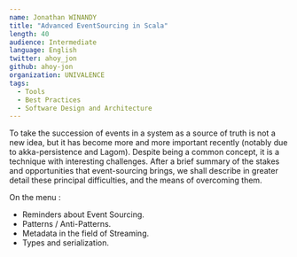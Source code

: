 ```yaml
---
name: Jonathan WINANDY
title: "Advanced EventSourcing in Scala"
length: 40
audience: Intermediate
language: English
twitter: ahoy_jon
github: ahoy-jon
organization: UNIVALENCE
tags:
  - Tools
  - Best Practices
  - Software Design and Architecture
---
```

To take the succession of events in a system as a source of truth is not a new idea, but it has become more and more important recently (notably due to akka-persistence and Lagom). Despite being a common concept, it is a technique with interesting challenges. After a brief summary of the stakes and opportunities that event-sourcing brings, we shall describe in greater detail these principal difficulties, and the means of overcoming them.

On the menu :  
- Reminders about Event Sourcing.  
- Patterns / Anti-Patterns.  
- Metadata in the field of Streaming.  
- Types and serialization.